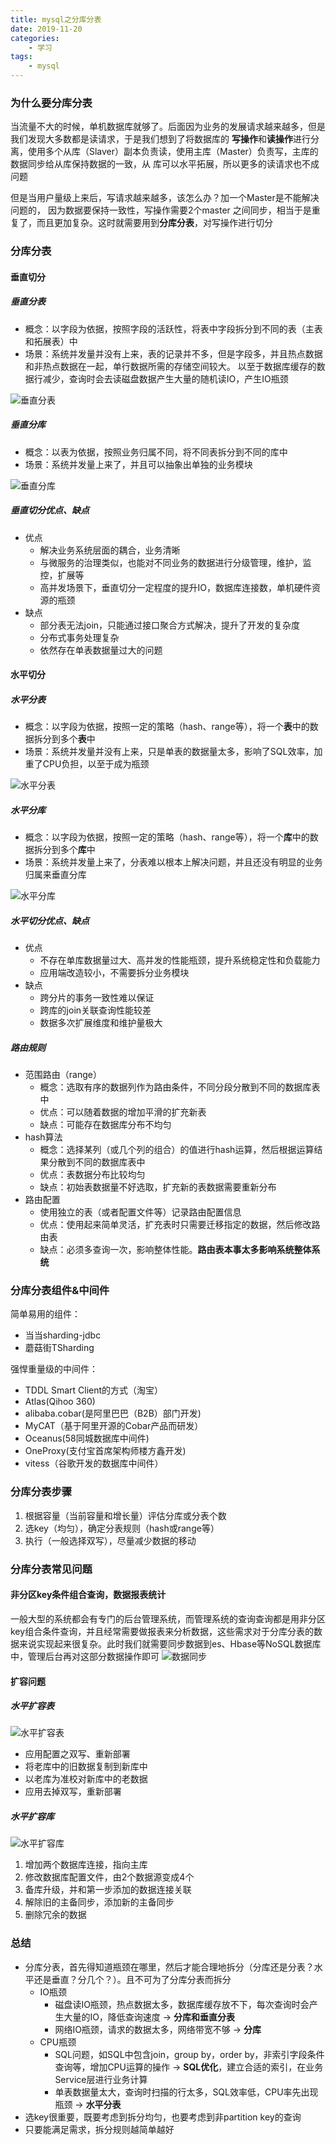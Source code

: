 ```yaml
---
title: mysql之分库分表
date: 2019-11-20
categories:
    - 学习
tags:
    - mysql
---
```


### 为什么要分库分表
当流量不大的时候，单机数据库就够了。后面因为业务的发展请求越来越多，但是我们发现大多数都是读请求，于是我们想到了将数据库的
**写操作**和**读操作**进行分离，使用多个从库（Slaver）副本负责读，使用主库（Master）负责写，主库的数据同步给从库保持数据的一致，从
库可以水平拓展，所以更多的读请求也不成问题

但是当用户量级上来后，写请求越来越多，该怎么办？加一个Master是不能解决问题的， 因为数据要保持一致性，写操作需要2个master
之间同步，相当于是重复了，而且更加复杂。这时就需要用到**分库分表**，对写操作进行切分

### 分库分表
#### 垂直切分

##### 垂直分表
* 概念：以字段为依据，按照字段的活跃性，将表中字段拆分到不同的表（主表和拓展表）中
* 场景：系统并发量并没有上来，表的记录并不多，但是字段多，并且热点数据和非热点数据在一起，单行数据所需的存储空间较大。
以至于数据库缓存的数据行减少，查询时会去读磁盘数据产生大量的随机读IO，产生IO瓶颈

![垂直分表](/images/数据库/垂直分表.png)

##### 垂直分库
* 概念：以表为依据，按照业务归属不同，将不同表拆分到不同的库中
* 场景：系统并发量上来了，并且可以抽象出单独的业务模块

![垂直分库](/images/数据库/垂直分库.png)

##### 垂直切分优点、缺点
* 优点
    * 解决业务系统层面的耦合，业务清晰
    * 与微服务的治理类似，也能对不同业务的数据进行分级管理，维护，监控，扩展等
    * 高并发场景下，垂直切分一定程度的提升IO，数据库连接数，单机硬件资源的瓶颈
* 缺点
    * 部分表无法join，只能通过接口聚合方式解决，提升了开发的复杂度
    * 分布式事务处理复杂
    * 依然存在单表数据量过大的问题

#### 水平切分

##### 水平分表
* 概念：以字段为依据，按照一定的策略（hash、range等），将一个**表**中的数据拆分到多个**表**中
* 场景：系统并发量并没有上来，只是单表的数据量太多，影响了SQL效率，加重了CPU负担，以至于成为瓶颈

![水平分表](/images/数据库/水平分表.png)

##### 水平分库
* 概念：以字段为依据，按照一定的策略（hash、range等），将一个**库**中的数据拆分到多个**库**中
* 场景：系统并发量上来了，分表难以根本上解决问题，并且还没有明显的业务归属来垂直分库

![水平分库](/images/数据库/水平分库.png)

##### 水平切分优点、缺点
* 优点
    * 不存在单库数据量过大、高并发的性能瓶颈，提升系统稳定性和负载能力
    * 应用端改造较小，不需要拆分业务模块  
* 缺点
    * 跨分片的事务一致性难以保证
    * 跨库的join关联查询性能较差
    * 数据多次扩展维度和维护量极大

##### 路由规则
* 范围路由（range）
    * 概念：选取有序的数据列作为路由条件，不同分段分散到不同的数据库表中
    * 优点：可以随着数据的增加平滑的扩充新表
    * 缺点：可能存在数据库分布不均匀
* hash算法
    * 概念：选择某列（或几个列的组合）的值进行hash运算，然后根据运算结果分散到不同的数据库表中
    * 优点：表数据分布比较均匀
    * 缺点：初始表数据量不好选取，扩充新的表数据需要重新分布
* 路由配置
    * 使用独立的表（或者配置文件等）记录路由配置信息
    * 优点：使用起来简单灵活，扩充表时只需要迁移指定的数据，然后修改路由表
    * 缺点：必须多查询一次，影响整体性能。**路由表本事太多影响系统整体系统**

### 分库分表组件&中间件
简单易用的组件：
* 当当sharding-jdbc
* 蘑菇街TSharding

强悍重量级的中间件：
* TDDL Smart Client的方式（淘宝）
* Atlas(Qihoo 360)
* alibaba.cobar(是阿里巴巴（B2B）部门开发)
* MyCAT（基于阿里开源的Cobar产品而研发）
* Oceanus(58同城数据库中间件)
* OneProxy(支付宝首席架构师楼方鑫开发)
* vitess（谷歌开发的数据库中间件）

### 分库分表步骤
1. 根据容量（当前容量和增长量）评估分库或分表个数
2. 选key（均匀），确定分表规则（hash或range等）
3. 执行（一般选择双写），尽量减少数据的移动

### 分库分表常见问题
#### 非分区key条件组合查询，数据报表统计
一般大型的系统都会有专门的后台管理系统，而管理系统的查询查询都是用非分区key组合条件查询，并且经常需要做报表来分析数据，这些需求对于分库分表的数据来说实现起来很复杂。此时我们就需要同步数据到es、Hbase等NoSQL数据库中，管理后台再对这部分数据操作即可
![数据同步](/images/数据库/数据同步.png)

#### 扩容问题
##### 水平扩容表
![水平扩容表](/images/数据库/水平扩容表.png)
* 应用配置之双写、重新部署
* 将老库中的旧数据复制到新库中
* 以老库为准校对新库中的老数据
* 应用去掉双写，重新部署

##### 水平扩容库
![水平扩容库](/images/数据库/水平扩容库.png)
1. 增加两个数据库连接，指向主库
2. 修改数据库配置文件，由2个数据源变成4个
3. 备库升级，并和第一步添加的数据连接关联
4. 解除旧的主备同步，添加新的主备同步
5. 删除冗余的数据

### 总结
* 分库分表，首先得知道瓶颈在哪里，然后才能合理地拆分（分库还是分表？水平还是垂直？分几个？）。且不可为了分库分表而拆分
    * IO瓶颈
        * 磁盘读IO瓶颈，热点数据太多，数据库缓存放不下，每次查询时会产生大量的IO，降低查询速度 -> **分库和垂直分表**
        * 网络IO瓶颈，请求的数据太多，网络带宽不够 -> **分库**
    * CPU瓶颈
        * SQL问题，如SQL中包含join，group by，order by，非索引字段条件查询等，增加CPU运算的操作 -> **SQL优化**，建立合适的索引，在业务Service层进行业务计算
        * 单表数据量太大，查询时扫描的行太多，SQL效率低，CPU率先出现瓶颈 -> **水平分表**
* 选key很重要，既要考虑到拆分均匀，也要考虑到非partition key的查询
* 只要能满足需求，拆分规则越简单越好
  